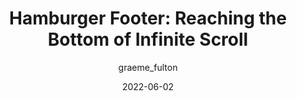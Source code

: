 ---
author: graeme_fulton
date: 2022-06-02
permalink: false
publisher: prototypr
tags:
  - scrolling
  - usability
target_url: https://prototypr.io/post/hamburger-footers-in-headers-infinite-scroll-techniques
title: "Hamburger Footer: Reaching the Bottom of Infinite Scroll"
---